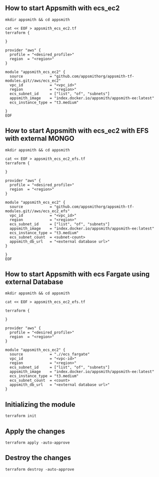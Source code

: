 ## How to start Appsmith with ecs_ec2
```
mkdir appsmith && cd appsmith

cat << EOF > appsmith_ecs_ec2.tf
terraform {

}

provider "aws" {
  profile = "<desired_profile>"
  region  = "<region>"
}

module "appsmith_ecs_ec2" {
  source            = "github.com/appsmithorg/appsmith-tf-modules.git//aws/ecs_ec2"
  vpc_id            = "<vpc_id>"
  region            = "<region>"
  ecs_subnet_id     = ["list", "of", "subnets"]
  appsmith_image    = "index.docker.io/appsmith/appsmith-ee:latest"
  ecs_instance_type = "t3.medium"

}
EOF
```

## How to start Appsmith with ecs_ec2 with EFS with external MONGO

```
mkdir appsmith && cd appsmith

cat << EOF > appsmith_ecs_ec2_efs.tf
terraform {

}

provider "aws" {
  profile = "<desired_profile>"
  region  = "<region>"
}

module "appsmith_ecs_ec2" {
  source            = "github.com/appsmithorg/appsmith-tf-modules.git//aws/ecs_ec2_efs"
  vpc_id            = "<vpc_id>"
  region            = "<region>"
  ecs_subnet_id     = ["list", "of", "subnets"]
  appsmith_image    = "index.docker.io/appsmith/appsmith-ee:latest"
  ecs_instance_type = "t3.medium"
  ecs_subnet_count  = <subnet-count>
  appsmith_db_url   = "<external database url>"
}

}
EOF
```

## How to start Appsmith with ecs Fargate using external Database

```
mkdir appsmith && cd appsmith

cat << EOF > appsmith_ecs_ec2_efs.tf

terraform {

}

provider "aws" {
  profile = "<desired_profile>"
  region  = "<region>"
}

module "appsmith_ecs_ec2" {
  source            = ".//ecs_fargate"
  vpc_id            = "<vpc-id>"
  region            = "<region>"
  ecs_subnet_id     = ["list", "of", "subnets"]
  appsmith_image    = "index.docker.io/appsmith/appsmith-ee:latest"
  ecs_instance_type = "t3.medium"
  ecs_subnet_count  = <count>
  appsmith_db_url   = "<external database url>"
}
```


## Initializing the module
```
terraform init
```

## Apply the changes
```
terraform apply -auto-approve
```

## Destroy the changes
```
terraform destroy -auto-approve
```
